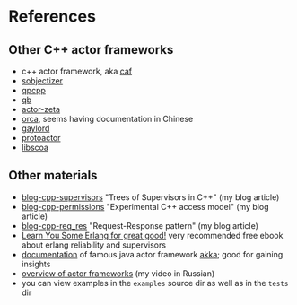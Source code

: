 # References

## Other C++ actor frameworks

[sobjectizer]: https://github.com/Stiffstream/sobjectizer
[caf]: https://actor-framework.org/
[qpcpp]: https://www.state-machine.com/qpcpp/
[qb]: https://github.com/isndev/qb
[actor-zeta]: https://github.com/cyberduckninja/actor-zeta
[orca]: https://github.com/wlgq2/orca
[gaylord]: https://github.com/IronsDu/gaylord
[protoactor]: https://github.com/whitglint/protoactor-cpp
[libscoa]: https://github.com/anqurvanillapy/libscoa 

 - c++ actor framework, aka [caf][caf]
 - [sobjectizer]
 - [qpcpp]
 - [qb]
 - [actor-zeta]
 - [orca], seems having documentation in Chinese
 - [gaylord]
 - [protoactor]
 - [libscoa]


## Other materials

[blog-cpp-supervisors]: https://basiliscos.github.io/blog/2019/08/19/cpp-supervisors/
[blog-cpp-permissions]: https://basiliscos.github.io/blog/2020/07/23/permission-model/
[blog-cpp-req_res]: https://basiliscos.github.io/blog/2019/10/05/request-response-message-exchange-pattern/
[akka]: https://akka.io
[akka-doc]: https://doc.akka.io/docs/akka/current/general/index.html
[yt-my]: https://www.youtube.com/watch?v=kOFSVJp_gMA
[erlang-book]: https://learnyousomeerlang.com/
 

 - [blog-cpp-supervisors] "Trees of Supervisors in C++" (my blog article)
 - [blog-cpp-permissions] "Experimental C++ access model" (my blog article)
 - [blog-cpp-req_res] "Request-Response pattern" (my blog article)
 - [Learn You Some Erlang for great good!][erlang-book] very recommended free ebook about erlang reliability and supervisors
 - [documentation][akka-doc] of famous java actor framework [akka][akka]; good for gaining insights
 - [overview of actor frameworks][yt-my] (my video in Russian)
 - you can view examples in the `examples` source dir as well as in the `tests` dir
 
